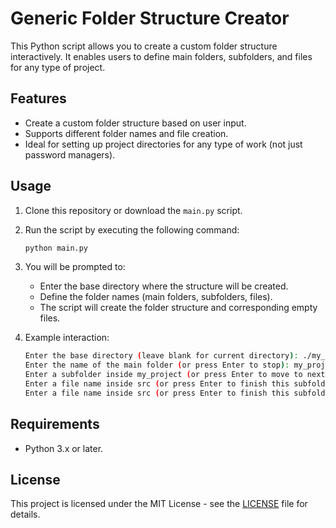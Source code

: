 # Generic Folder Structure Creator

This Python script allows you to create a custom folder structure interactively. It enables users to define main folders, subfolders, and files for any type of project.

## Features
- Create a custom folder structure based on user input.
- Supports different folder names and file creation.
- Ideal for setting up project directories for any type of work (not just password managers).

## Usage
1. Clone this repository or download the `main.py` script.
2. Run the script by executing the following command:

    ```bash
    python main.py
    ```

3. You will be prompted to:
   - Enter the base directory where the structure will be created.
   - Define the folder names (main folders, subfolders, files).
   - The script will create the folder structure and corresponding empty files.

4. Example interaction:

    ```bash
    Enter the base directory (leave blank for current directory): ./my_project
    Enter the name of the main folder (or press Enter to stop): my_project
    Enter a subfolder inside my_project (or press Enter to move to next main folder): src
    Enter a file name inside src (or press Enter to finish this subfolder): main.cpp
    Enter a file name inside src (or press Enter to finish this subfolder): utils.cpp
    ```

## Requirements
- Python 3.x or later.

## License
This project is licensed under the MIT License - see the [LICENSE](LICENSE) file for details.
